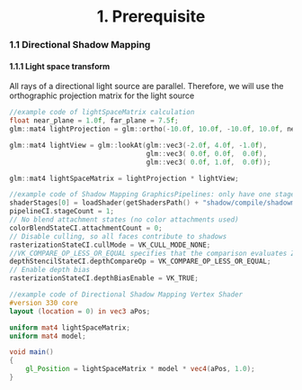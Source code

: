 <h1 align='center' >1. Prerequisite</h1>

### 1.1 Directional Shadow Mapping

#### 1.1.1 Light space transform
All rays of a directional light source are parallel. Therefore, we will use the orthographic projection matrix for the light source

```c
//example code of lightSpaceMatrix calculation
float near_plane = 1.0f, far_plane = 7.5f;
glm::mat4 lightProjection = glm::ortho(-10.0f, 10.0f, -10.0f, 10.0f, near_plane, far_plane);  

glm::mat4 lightView = glm::lookAt(glm::vec3(-2.0f, 4.0f, -1.0f), 
                                  glm::vec3( 0.0f, 0.0f,  0.0f), 
                                  glm::vec3( 0.0f, 1.0f,  0.0f));  

glm::mat4 lightSpaceMatrix = lightProjection * lightView; 
```

```c
//example code of Shadow Mapping GraphicsPipelines: only have one stage
shaderStages[0] = loadShader(getShadersPath() + "shadow/compile/shadowmap_vert.spv", VK_SHADER_STAGE_VERTEX_BIT);
pipelineCI.stageCount = 1;
// No blend attachment states (no color attachments used)
colorBlendStateCI.attachmentCount = 0;
// Disable culling, so all faces contribute to shadows
rasterizationStateCI.cullMode = VK_CULL_MODE_NONE;
//VK_COMPARE_OP_LESS_OR_EQUAL specifies that the comparison evaluates Z_fragment ≤ Z_attachment, if pass(true), use this fragment rewrite color.
depthStencilStateCI.depthCompareOp = VK_COMPARE_OP_LESS_OR_EQUAL;
// Enable depth bias
rasterizationStateCI.depthBiasEnable = VK_TRUE;
```


```glsl
//example code of Directional Shadow Mapping Vertex Shader
#version 330 core
layout (location = 0) in vec3 aPos;

uniform mat4 lightSpaceMatrix;
uniform mat4 model;

void main()
{
    gl_Position = lightSpaceMatrix * model * vec4(aPos, 1.0);
}  
```